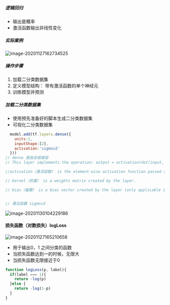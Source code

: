 ##### 逻辑回归

- 输出是概率
- 激活函数输出非线性变化

##### 实际案例

![image-20201127162734525](/Users/zhaoguangyu/Daniel/学习笔记/机器学习/img/image-20201127162734525.png)

##### 操作步骤

1. 加载二分类数据集
2. 定义模型结构： 带有激活函数的单个神经元
3. 训练模型并预测

##### 加载二分类数据集

- 使用预先准备好的脚本生成二分类数据集
- 可视化二分类数据集

``` javascript
  model.add(tf.layers.dense({
    units:1,
    inputShape:[2],
    activation:'sigmoid'
  }))
// dense 是指全链接层
// This layer implements the operation: output = activation(dot(input, kernel) + bias)

//activation（激活函数） is the element-wise activation function passed as the activation argument.

// kernel（权重） is a weights matrix created by the layer.

// bias（偏置） is a bias vector created by the layer (only applicable if useBias is true).


// 激活函数 sigmoid


```



![image-20201130104229186](/Users/zhaoguangyu/Daniel/学习笔记/机器学习/img/image-20201130104229186.png)

#### 损失函数（对数损失）logLoss

![image-20201127165210658](/Users/zhaoguangyu/Daniel/学习笔记/机器学习/img/image-20201127165210658.png)

- 用于输出0，1 之间分类的函数
- 当损失函数达到一的时候，无限大
- 当损失函数无限接近于0 

``` JavaScript
function logLoss(p, label){
  if(label === 1){
    return -log(p)
  }else {
    return -log(1-p)
  }
}
```

